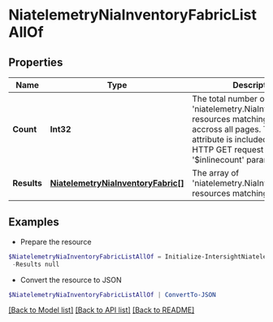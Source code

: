 # NiatelemetryNiaInventoryFabricListAllOf
## Properties

Name | Type | Description | Notes
------------ | ------------- | ------------- | -------------
**Count** | **Int32** | The total number of &#39;niatelemetry.NiaInventoryFabric&#39; resources matching the request, accross all pages. The &#39;Count&#39; attribute is included when the HTTP GET request includes the &#39;$inlinecount&#39; parameter. | [optional] 
**Results** | [**NiatelemetryNiaInventoryFabric[]**](NiatelemetryNiaInventoryFabric.md) | The array of &#39;niatelemetry.NiaInventoryFabric&#39; resources matching the request. | [optional] 

## Examples

- Prepare the resource
```powershell
$NiatelemetryNiaInventoryFabricListAllOf = Initialize-IntersightNiatelemetryNiaInventoryFabricListAllOf  -Count null `
 -Results null
```

- Convert the resource to JSON
```powershell
$NiatelemetryNiaInventoryFabricListAllOf | ConvertTo-JSON
```

[[Back to Model list]](../README.md#documentation-for-models) [[Back to API list]](../README.md#documentation-for-api-endpoints) [[Back to README]](../README.md)


